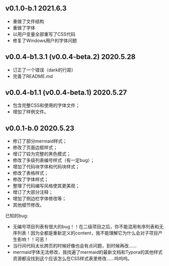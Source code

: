 ## v0.1.0-b.1 2021.6.3

*   重做了文件结构
*   重做了字体
*   以用户变量全部重写了CSS代码
*   修复了Windows用户的字体问题

## v0.0.4-b1.3.1 (v0.0.4-beta.2) 2020.5.28

*   订正了一个错误（dark的行距）
*   完善了README.md

## v0.0.4-b1.1 (v0.0.4-beta.1) 2020.5.27

*   包含完整CSS和使用的字体文件；
*   增加了样例文件。

## v0.0.1-b.0 2020.5.23

*   修订了部分mermaid样式；
*   修改了页面边框样式；
*   增订了较为完整的黑色模式；
*   修改了多级列表编号样式（有一定bug）；
*   增加了代码块字体和代码块样式；
*   修改了表格样式；
*   修改了字体样式；
*   整理了代码编写风格使其更美观；
*   增订了大部分注释；
*   增加了侧边栏字体修改等；
*   其他细节修改。

已知的bug:

*   无编号项目列表有很大的bug！！在二级项目之后，你不能混用有序列表和无序列表！因为全都是重新定义的content，我不能理解它为什么会对子项目产生影响！！可恶！
*   当行间代码太长跨页的时候好像也会有点问题，到时候再改……
*   mermaid字体无法修改，我找遍了mermaid的最新文档和Typora的其他样式资源都没找到这个应该怎么在CSS样式表里修改……呜呜呜。